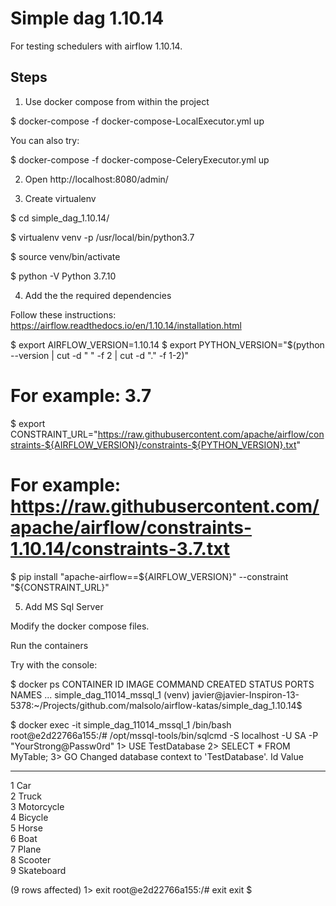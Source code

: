 # Simple dag 1.10.14

For testing schedulers with airflow 1.10.14.

## Steps

1. Use docker compose from within the project

$ docker-compose -f docker-compose-LocalExecutor.yml up

You can also try:

$ docker-compose -f docker-compose-CeleryExecutor.yml up

2. Open http://localhost:8080/admin/

3. Create virtualenv

$ cd simple_dag_1.10.14/

$ virtualenv venv -p /usr/local/bin/python3.7

$ source venv/bin/activate

$ python -V
Python 3.7.10

4. Add the the required dependencies

Follow these instructions: https://airflow.readthedocs.io/en/1.10.14/installation.html

$ export AIRFLOW_VERSION=1.10.14
$ export PYTHON_VERSION="$(python --version | cut -d " " -f 2 | cut -d "." -f 1-2)"
# For example: 3.7
$ export CONSTRAINT_URL="https://raw.githubusercontent.com/apache/airflow/constraints-${AIRFLOW_VERSION}/constraints-${PYTHON_VERSION}.txt"
# For example: https://raw.githubusercontent.com/apache/airflow/constraints-1.10.14/constraints-3.7.txt
$ pip install "apache-airflow==${AIRFLOW_VERSION}" --constraint "${CONSTRAINT_URL}"

5. Add MS Sql Server

Modify the docker compose files.

Run the containers

Try with the console:

$ docker ps
CONTAINER ID   IMAGE                                        COMMAND                  CREATED         STATUS                   PORTS                                                           NAMES
...
simple_dag_11014_mssql_1
(venv) javier@javier-Inspiron-13-5378:~/Projects/github.com/malsolo/airflow-katas/simple_dag_1.10.14$ 

$ docker exec -it simple_dag_11014_mssql_1 /bin/bash
root@e2d22766a155:/# /opt/mssql-tools/bin/sqlcmd -S localhost -U SA -P "YourStrong@Passw0rd"
1> USE TestDatabase
2> SELECT * FROM MyTable;
3> GO
Changed database context to 'TestDatabase'.
Id                                                                                                                                                                                                                                                               Value                                                                                                                                                                                                                                                           
---------------------------------------------------------------------------------------------------------------------------------------------------------------------------------------------------------------------------------------------------------------- ----------------------------------------------------------------------------------------------------------------------------------------------------------------------------------------------------------------------------------------------------------------
1                                                                                                                                                                                                                                                                Car                                                                                                                                                                                                                                                             
2                                                                                                                                                                                                                                                                Truck                                                                                                                                                                                                                                                           
3                                                                                                                                                                                                                                                                Motorcycle                                                                                                                                                                                                                                                      
4                                                                                                                                                                                                                                                                Bicycle                                                                                                                                                                                                                                                         
5                                                                                                                                                                                                                                                                Horse                                                                                                                                                                                                                                                           
6                                                                                                                                                                                                                                                                Boat                                                                                                                                                                                                                                                            
7                                                                                                                                                                                                                                                                Plane                                                                                                                                                                                                                                                           
8                                                                                                                                                                                                                                                                Scooter                                                                                                                                                                                                                                                         
9                                                                                                                                                                                                                                                                Skateboard                                                                                                                                                                                                                                                      

(9 rows affected)
1> exit
root@e2d22766a155:/# exit
exit
$